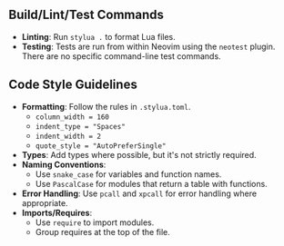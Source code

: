 ## Build/Lint/Test Commands

- **Linting**: Run `stylua .` to format Lua files.
- **Testing**: Tests are run from within Neovim using the `neotest` plugin. There are no specific command-line test commands.

## Code Style Guidelines

- **Formatting**: Follow the rules in `.stylua.toml`.
  - `column_width = 160`
  - `indent_type = "Spaces"`
  - `indent_width = 2`
  - `quote_style = "AutoPreferSingle"`
- **Types**: Add types where possible, but it's not strictly required.
- **Naming Conventions**:
  - Use `snake_case` for variables and function names.
  - Use `PascalCase` for modules that return a table with functions.
- **Error Handling**: Use `pcall` and `xpcall` for error handling where appropriate.
- **Imports/Requires**:
  - Use `require` to import modules.
  - Group requires at the top of the file.
